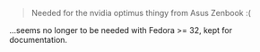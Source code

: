 
> Needed for the nvidia optimus thingy from Asus Zenbook :(

...seems no longer to be needed with Fedora >= 32, kept for documentation.
